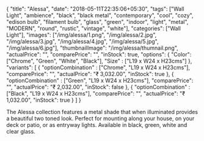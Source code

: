 {
    "title": "Alessa",
    "date": "2018-05-11T22:35:06+05:30",
    "tags": ["Wall Light", "ambience", "black", "black metal", "contemporary", "cool", "cozy", "edison bulb", "filament bulb", "glass", "green", "indoor", "light", "metal", "MODERN", "round", "rustic", "vintage", "white"],
    "categories": ["Wall Light"],
    "images": ["/img/alessa/1.png", "/img/alessa/2.jpg", "/img/alessa/3.jpg", "/img/alessa/4.jpg", "/img/alessa/5.jpg", "/img/alessa/6.jpg"],
    "thumbnailImage": "/img/alessa/thumnail.png",
    "actualPrice": "",
    "comparePrice": "",
    "inStock": true,
    "options": {
            "Color": ["Chrome", "Green", "White", "Black"],
            "Size" : ["L19 x W24 x H23cms"]
    },
    "variants": [
        {
            "optionCombination" : ["Chrome", "L19 x W24 x H23cms"],
            "comparePrice": "",
            "actualPrice": "₹ 3,032.00",
            "inStock": true
        },
        {
            "optionCombination" : ["Green", "L19 x W24 x H23cms"],
            "comparePrice": "",
            "actualPrice": "₹ 2,032.00",
            "inStock": false
        },
        {
            "optionCombination" : ["Black", "L19 x W24 x H23cms"],
            "comparePrice": "",
            "actualPrice": "₹ 1,032.00",
            "inStock": true
        }
    ]
}

The Alessa collection features a metal shade that when illuminated provides a beautiful two toned look. Perfect for mounting along your house, on your deck or patio, or as entryway lights. Available in black, green, white and clear glass.